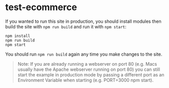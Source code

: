 # test-ecommerce

If you wanted to run this site in production, you should install modules then build the site with `npm run build` and run it with `npm start`:

```
npm install
npm run build
npm start
```

You should run `npm run build` again any time you make changes to the site.

>Note: If you are already running a webserver on port 80 (e.g. Macs usually have the Apache webserver running on port 80) you can still start the example in production mode by passing a different port as an Environment Variable when starting (e.g. PORT=3000 npm start).
